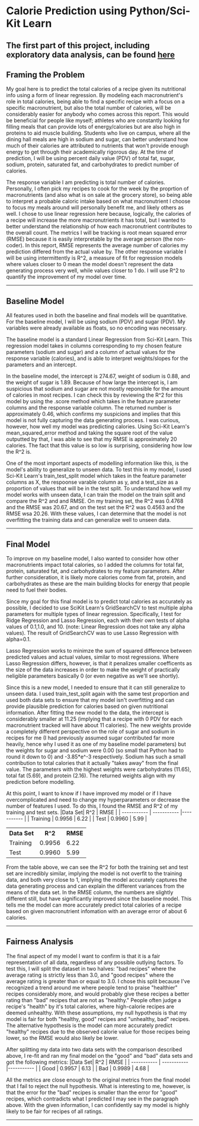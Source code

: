 # Calorie Prediction using Python/Sci-Kit Learn
The first part of this project, including exploratory data analysis, can be found [here](https://aspokasjaros.github.io/recipe_analysis/)
---
## Framing the Problem
My goal here is to predict the total calories of a recipe given its nutritional info using a form of linear regression. By modeling each macronutrient's role in total calories, being able to find a specific recipe with a focus on a specific macronutrient, but also the total number of calories, will be considerably easier for anybody who comes across this report. This would be beneficial for people like myself; athletes who are constantly looking for filling meals that can provide lots of energy/calories but are also high in proteins to aid muscle building. Students who live on campus, where all the dining hall meals are high in sodium and sugar, can better understand how much of their calories are attributed to nutrients that won't provide enough energy to get through their academically rigorous day. At the time of prediction, I will be using percent daily value (PDV) of total fat, sugar, sodium, protein, saturated fat, and carbohydrates to predict number of calories.

The response variable I am predicting is total number of calories. Personally, I often pick my recipes to cook for the week by the proprtion of macronutrients (and also what is on sale at the grocery store), so being able to interpret a probable caloric intake based on what macronutrient I choose to focus my meals around will personally benefit me, and likely others as well. I chose to use linear regression here because, logically, the calories of a recipe will increase the more macronutrients it has total, but I wanted to better understand the relationship of how each macronutrient contributes to the overall count. The metrics I will be tracking is root mean squared error (RMSE) because it is easily interpretable by the average person (the non-coder). In this report, RMSE represents the average number of calories my prediction differed from the actual value by. The other response variable I will be using intermittently is R^2, a measure of fit for regression models where values closer to 0 mean the model doesn't represent the data generating process very well, while values closer to 1 do. I will use R^2 to quantify the improvement of my model over time.

---

## Baseline Model
All features used in both the baseline and final models will be quantitative. For the baseline model, I will be using sodium (PDV) and sugar (PDV). My variables were already available as floats, so no encoding was necessary.

The baseline model is a standard Linear Regression from Sci-Kit Learn. This regression model takes in columns corresponding to my chosen feature parameters (sodium and sugar) and a column of actual values for the response variable (calories), and is able to interpret weights/slopes for the parameters and an intercept.

In the baseline model, the intercept is 274.67, weight of sodium is 0.88, and the weight of sugar is 1.89. Because of how large the intercept is, I am suspicious that sodium and sugar are not mostly reponsible for the amount of calories in most recipes. I can check this by reviewing the R^2 for this model by using the .score method which takes in the feature parameter columns and the response variable column. The returned number is approximately 0.46, which confirms my suspicions and implies that this model is not fully capturing the data generating process. I was curious, however, how well my model was predicting calories. Using Sci-Kit Learn's mean_squared_error method and taking the square root of the value outputted by that, I was able to see that my RMSE is approximately 20 calories. The fact that this value is so low is surprising, considering how low the R^2 is.

One of the most important aspects of modelling information like this, is the model's ability to generalize to unseen data. To test this in my model, I used Sci-Kit Learn's train_test_split model which takes in the feature parameter columns as X, the respoonse varable column as y, and a test_size as a proportion of values that will be in the test split. To understand how well my model works with unseen data, I can train the model on the train split and compare the R^2 and and RMSE. On my training set, the R^2 was 0.4768 and the RMSE was 20.67, and on the test set the R^2 was 0.4563 and the RMSE wsa 20.26. With these values, I can determine that the model is not overfitting the training data and can generalize well to unseen data.

___

## Final Model
To improve on my baseline model, I also wanted to consider how other macronutrients impact total calories, so I added the columns for total fat, protein, saturated fat, and carbohydrates to my feature parameters. After further consideration, it is likely more calories come from fat, protein, and carbohydrates as these are the main building blocks for energy that people need to fuel their bodies.

Since my goal for this final model is to predict total calories as accurately as possible, I decided to use SciKit Learn's GridSearchCV to test multiple alpha parameters for multiple types of linear regression. Specifically, I test for Ridge Regression and Lasso Regression, each with their own tests of alpha values of 0.1,1.0, and 10. (note: Linear Regression does not take any alpha values). The result of GridSearchCV was to use Lasso Regression with alpha=0.1.

Lasso Regression works to minimze the sum of squared difference between predicted values and actual values, similar to most regressions. Where Lasso Regression differs, however, is that it penalizes smaller coefficents as the size of the data increases in order to make the weight of practically neligible parameters basically 0 (or even negative as we'll see shortly).

Since this is a new model, I needed to ensure that it can still generalize to unseen data. I used train_test_split again with the same test proportion and used both data sets to ensure that my model isn't overfitting and can provide plausible prediction for calories based on given nutritional information. After fitting the new model to the data, the intercept is considerably smaller at 11.25 (implying that a recipe with 0 PDV for each macronutrient tracked will have about 11 calories). The new weights provide a completely different perspective on the role of sugar and sodium in recipes for me (I had previously assumed sugar contributed far more heavily, hence why I used it as one of my baseline model parameters) but the weights for sugar and sodium were 0.00 (so small that Python had to round it down to 0) and -3.85*e^-3 respectively. Sodium has such a small contribution to total calories that it actually "takes away" from the final value. The parameters with the highest weights were carbohydrates (11.65), total fat (5.69), and protein (2.16). The returned weights align with my prediction before modelling.

At this point, I want to know if I have improved my model or if I have overcomplicated and need to change my hyperparameters or decrease the number of features I used. To do this, I found the RMSE and R^2 of my training and test sets.
|Data Set| R^2 | RMSE |
| ----------- | ----------- |----------- |
| Training | 0.9956 |  6.22 |
| Test | 0.9960 |  5.99 |
<table>
    <tr>
        <th>Data Set</th>
        <th>R^2</th>
        <th>RMSE</th>
    </tr>
    <tr>
        <td>Training</td>
        <td>0.9956</td>
        <td>6.22</td>
    </tr>
    <tr>
          <td>Test</td>
          <td>0.9960</td>
          <td>5.99</td>
      </tr>
</table>

From the table above, we can see the R^2 for both the training set and test set are incredibly similar, implying the model is not overfit to the training data, and both very close to 1, implying the model accurately captures the data generating process and can explain the different variances from the means of the data set. In the RMSE column, the numbers are slightly different still, but have significantly improved since the baseline model. This tells me the model can more accurately predict total calories of a recipe based on given macronutrient infomation with an average error of about 6 calories.

---

## Fairness Analysis
The final aspect of my model I want to confirm is that it is a fair representation of all data, regardless of any possible outlying factors. To test this, I will split the dataset in two halves: "bad recipes" where the average rating is strictly less than 3.0, and "good recipes" where the average rating is greater than or equal to 3.0. I chose this split because I've recognized a trend around me where people tend to praise "healthier" recipes considerably more, and would probably give these recipes a better rating than "bad" recipes that are not as "healthy." People often judge a recipe's "health" by it's total calories, where high-calorie recipes are deemed unhealthy. With these assumptions, my null hypothesis is that my model is fair for both "healthy, good" recipes and "unhealthy, bad" recipes. The alternative hypothesis is the model can more accurately predict "healthy" recipes due to the observed calorie value for those recipes being lower, so the RMSE would also likely be lower.

After splitting my data into two data sets with the comparison described above, I re-fit and ran my final model on the "good" and "bad" data sets and got the following metrics:
|Data Set| R^2 | RMSE |
| ----------- | ----------- |----------- |
| Good | 0.9957 |  6.13 |
| Bad | 0.9989 |  4.68 |

All the metrics are close enough to the original metrics from the final model that I fail to reject the null hypothesis. What is interesting to me, however, is that the error for the "bad" recipes is smaller than the error for "good" recipes, which contradicts what I predicted I may see in the paragraph above. With the given information, I can confidently say my model is highly likely to be fair for recipes of all ratings.

---
